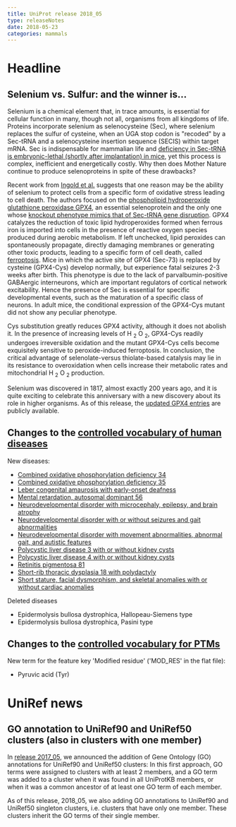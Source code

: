 ```yaml
---
title: UniProt release 2018_05
type: releaseNotes
date: 2018-05-23
categories: mammals
---
```


# Headline

## Selenium vs. Sulfur: and the winner is...

Selenium is a chemical element that, in trace amounts, is essential for cellular function in many, though not all, organisms from all kingdoms of life. Proteins incorporate selenium as selenocysteine (Sec), where selenium replaces the sulfur of cysteine, when an UGA stop codon is "recoded" by a Sec-tRNA and a selenocysteine insertion sequence (SECIS) within target mRNA. Sec is indispensable for mammalian life and [deficiency in Sec-tRNA is embryonic-lethal (shortly after implantation) in mice](https://www.ncbi.nlm.nih.gov/pubmed/9159106), yet this process is complex, inefficient and energetically costly. Why then does Mother Nature continue to produce selenoproteins in spite of these drawbacks?

Recent work from [Ingold et al.](https://www.ncbi.nlm.nih.gov/pubmed/29290465) suggests that one reason may be the ability of selenium to protect cells from a specific form of oxidative stress leading to cell death. The authors focused on the [phospholipid hydroperoxide glutathione peroxidase GPX4](http://www.uniprot.org/uniprotkb?query=gene:gpx4+AND+taxonomy:mammalia+AND+reviewed:yes), an essential selenoprotein and the only one whose [knockout phenotype mimics that of Sec-tRNA gene disruption](https://www.ncbi.nlm.nih.gov/pubmed/12566075). GPX4 catalyzes the reduction of toxic lipid hydroperoxides formed when ferrous iron is imported into cells in the presence of reactive oxygen species produced during aerobic metabolism. If left unchecked, lipid peroxides can spontaneously propagate, directly damaging membranes or generating other toxic products, leading to a specific form of cell death, called [ferroptosis](https://en.wikipedia.org/wiki/Ferroptosis). Mice in which the active site of GPX4 (Sec-73) is replaced by cysteine (GPX4-Cys) develop normally, but experience fatal seizures 2-3 weeks after birth. This phenotype is due to the lack of parvalbumin-positive GABAergic interneurons, which are important regulators of cortical network excitability. Hence the presence of Sec is essential for specific developmental events, such as the maturation of a specific class of neurons. In adult mice, the conditional expression of the GPX4-Cys mutant did not show any peculiar phenotype.

Cys substitution greatly reduces GPX4 activity, although it does not abolish it. In the presence of increasing levels of H <sub>2</sub> O <sub>2</sub>, GPX4-Cys readily undergoes irreversible oxidation and the mutant GPX4-Cys cells become exquisitely sensitive to peroxide-induced ferroptosis. In conclusion, the critical advantage of selenolate-versus thiolate-based catalysis may lie in its resistance to overoxidation when cells increase their metabolic rates and mitochondrial H <sub>2</sub> O <sub>2</sub> production.

Selenium was discovered in 1817, almost exactly 200 years ago, and it is quite exciting to celebrate this anniversary with a new discovery about its role in higher organisms. As of this release, the [updated GPX4 entries](http://www.uniprot.org/uniprotkb?query=gene:gpx4+and+reviewed:yes) are publicly available.

## Changes to the [controlled vocabulary of human diseases](https://ftp.uniprot.org/pub/databases/uniprot/current_release/knowledgebase/complete/docs/humdisease)

New diseases:

- [Combined oxidative phosphorylation deficiency 34](http://www.uniprot.org/diseases/DI-05192)
- [Combined oxidative phosphorylation deficiency 35](http://www.uniprot.org/diseases/DI-05193)
- [Leber congenital amaurosis with early-onset deafness](http://www.uniprot.org/diseases/DI-05197)
- [Mental retardation, autosomal dominant 56](http://www.uniprot.org/diseases/DI-05186)
- [Neurodevelopmental disorder with microcephaly, epilepsy, and brain atrophy](http://www.uniprot.org/diseases/DI-05188)
- [Neurodevelopmental disorder with or without seizures and gait abnormalities](http://www.uniprot.org/diseases/DI-05189)
- [Neurodevelopmental disorder with movement abnormalities, abnormal gait, and autistic features](http://www.uniprot.org/diseases/DI-05190)
- [Polycystic liver disease 3 with or without kidney cysts](http://www.uniprot.org/diseases/DI-05194)
- [Polycystic liver disease 4 with or without kidney cysts](http://www.uniprot.org/diseases/DI-05195)
- [Retinitis pigmentosa 81](http://www.uniprot.org/diseases/DI-05187)
- [Short-rib thoracic dysplasia 18 with polydactyly](http://www.uniprot.org/diseases/DI-05191)
- [Short stature, facial dysmorphism, and skeletal anomalies with or without cardiac anomalies](http://www.uniprot.org/diseases/DI-05196)

Deleted diseases

- Epidermolysis bullosa dystrophica, Hallopeau-Siemens type
- Epidermolysis bullosa dystrophica, Pasini type

## Changes to the [controlled vocabulary for PTMs](https://ftp.uniprot.org/pub/databases/uniprot/current_release/knowledgebase/complete/docs/ptmlist)

New term for the feature key 'Modified residue' ('MOD_RES' in the flat file):

- Pyruvic acid (Tyr)

# UniRef news

## GO annotation to UniRef90 and UniRef50 clusters (also in clusters with one member)

In [release 2017_05](http://www.uniprot.org/release-notes/2017-05-10-release), we announced the addition of Gene Ontology (GO) annotations for UniRef90 and UniRef50 clusters: In this first approach, GO terms were assigned to clusters with at least 2 members, and a GO term was added to a cluster when it was found in all UniProtKB members, or when it was a common ancestor of at least one GO term of each member.

As of this release, 2018_05, we also adding GO annotations to UniRef90 and UniRef50 singleton clusters, i.e. clusters that have only one member. These clusters inherit the GO terms of their single member.
